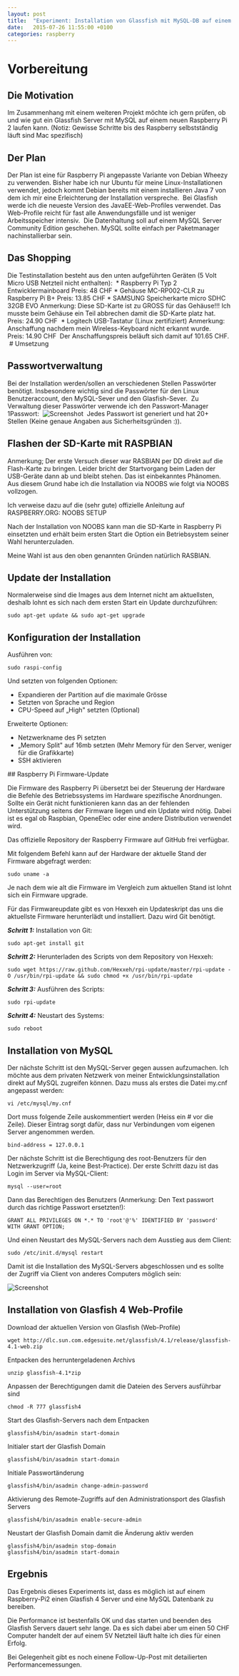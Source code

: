 ```yaml
---
layout: post
title:  "Experiment: Installation von Glassfish mit MySQL-DB auf einem Raspberry Pi 2"
date:   2015-07-26 11:55:00 +0100
categories: raspberry
---
```

# Vorbereitung

## Die Motivation

Im Zusammenhang mit einem weiteren Projekt möchte ich gern prüfen, ob und wie gut ein Glassfish Server mit MySQL auf einem neuen Raspberry Pi 2 laufen kann. (Notiz: Gewisse Schritte bis des Raspberry selbstständig läuft sind Mac spezifisch)

## Der Plan

Der Plan ist eine für Raspberry Pi angepasste Variante von Debian Wheezy zu verwenden. Bisher habe ich nur Ubuntu für meine Linux-Installationen verwendet, jedoch kommt Debian bereits mit einem installieren Java 7 von dem ich mir eine Erleichterung der Installation verspreche.  Bei Glasfish werde ich die neueste Version des JavaEE-Web-Profiles verwendet. Das Web-Profile reicht für fast alle Anwendungsfälle und ist weniger Arbeitsspeicher intensiv.  Die Datenhaltung soll auf einem MySQL Server Community Edition geschehen. MySQL sollte einfach per Paketmanager nachinstallierbar sein.

## Das Shopping

Die Testinstallation besteht aus den unten aufgeführten Geräten (5 Volt Micro USB Netzteil nicht enthalten):
 * Raspberry Pi Typ 2 Entwicklermainboard Preis: 48 CHF * Gehäuse MC-RP002-CLR zu Raspberry Pi B+ Preis: 13.85 CHF * SAMSUNG Speicherkarte micro SDHC 32GB EVO Anmerkung: Diese SD-Karte ist zu GROSS für das Gehäuse!!! Ich musste beim Gehäuse ein Teil abbrechen damit die SD-Karte platz hat. Preis: 24.90 CHF
 * Logitech USB-Tastatur (Linux zertifiziert) Anmerkung: Anschaffung nachdem mein Wireless-Keyboard nicht erkannt wurde. Preis: 14.90 CHF
 Der Anschaffungspreis beläuft sich damit auf 101.65 CHF.
 # Umsetzung

## Passwortverwaltung

Bei der Installation werden/sollen an verschiedenen Stellen Passwörter benötigt. Insbesondere wichtig sind die Passwörter für den Linux Benutzeraccount, den MySQL-Sever und den Glasfish-Sever.
 Zu Verwaltung dieser Passwörter verwende ich den Passwort-Manager 1Passwort:
 ![Screenshot](/assets/96af1-bildschirmfoto2015-03-14um10.png) 
Jedes Passwort ist generiert und hat 20+ Stellen (Keine genaue Angaben aus Sicherheitsgründen :)).

## Flashen der SD-Karte mit RASPBIAN

Anmerkung; Der erste Versuch dieser war RASBIAN per DD direkt auf die Flash-Karte zu bringen. Leider bricht der Startvorgang beim Laden der USB-Geräte dann ab und bleibt stehen. Das ist einbekanntes Phänomen. Aus diesem Grund habe ich die Installation via NOOBS wie folgt via NOOBS vollzogen.

Ich verweise dazu auf die (sehr gute) offizielle Anleitung auf RASPBERRY.ORG: NOOBS SETUP

Nach der Installation von NOOBS kann man die SD-Karte in Raspberry Pi einsetzten und erhält beim ersten Start die Option ein Betriebsystem seiner Wahl herunterzuladen.

Meine Wahl ist aus den oben genannten Gründen natürlich RASBIAN.

## Update der Installation

Normalerweise sind die Images aus dem Internet nicht am aktuellsten, deshalb lohnt es sich nach dem ersten Start ein Update durchzuführen:

    sudo apt-get update && sudo apt-get upgrade

## Konfiguration der Installation

Ausführen von:

    sudo raspi-config
    
Und setzten von folgenden Optionen:

* Expandieren der Partition auf die maximale Grösse
* Setzten von Sprache und Region
* CPU-Speed auf „High" setzten (Optional)

Erweiterte Optionen:
* Netzwerkname des Pi setzten
* „Memory Split" auf 16mb setzten (Mehr Memory für den Server, weniger für die Grafikkarte)
* SSH aktivieren

## Raspberry Pi Firmware-Update

Die Firmware des Raspberry Pi übersetzt bei der Steuerung der Hardware die Befehle des Betriebssystems im Hardware spezifische Anordnungen. Sollte ein Gerät nicht funktionieren kann das an der fehlenden Unterstützung seitens der Firmware liegen und ein Update wird nötig. Dabei ist es egal ob Raspbian, OpeneElec oder eine andere Distribution verwendet wird.

Das offizielle Repository der Raspberry Firmware auf GitHub frei verfügbar.

Mit folgendem Befehl kann auf der Hardware der aktuelle Stand der Firmware abgefragt werden:

    sudo uname -a

Je nach dem wie alt die Firmware im Vergleich zum aktuellen Stand ist lohnt sich ein Firmware upgrade.

Für das Firmwareupdate gibt es von Hexxeh ein Updateskript das uns die aktuellste Firmware herunterlädt und installiert. Dazu wird Git benötigt.

***Schritt 1:*** Installation von Git:

    sudo apt-get install git

***Schritt 2:*** Herunterladen des Scripts von dem Repository von Hexxeh:

    sudo wget https://raw.github.com/Hexxeh/rpi-update/master/rpi-update -O /usr/bin/rpi-update && sudo chmod +x /usr/bin/rpi-update
***Schritt 3:*** Ausführen des Scripts:

    sudo rpi-update
    
***Schritt 4:*** Neustart des Systems:

    sudo reboot
    
## Installation von MySQL

Der nächste Schritt ist den MySQL-Server gegen aussen aufzumachen. Ich möchte aus dem privaten Netzwerk von meiner Entwicklungsinstallation direkt auf MySQL zugreifen können. 
Dazu muss als erstes die Datei my.cnf angepasst werden:

    vi /etc/mysql/my.cnf

Dort muss folgende Zeile auskommentiert werden (Heiss ein # vor die Zeile). Dieser Eintrag sorgt dafür, dass nur Verbindungen vom eigenen Server angenommen werden.

    bind-address = 127.0.0.1

Der nächste Schritt ist die Berechtigung des root-Benutzers für den Netzwerkzugriff (Ja, keine Best-Practice). Der erste Schritt dazu ist das Login im Server via MySQL-Client:

    mysql --user=root

Dann das Berechtigen des Benutzers (Anmerkung: Den Text passwort durch das richtige Passwort ersetzten!):

    GRANT ALL PRIVILEGES ON *.* TO 'root'@'%' IDENTIFIED BY 'password' WITH GRANT OPTION;
    
Und einen Neustart des MySQL-Servers nach dem Ausstieg aus dem Client:

    sudo /etc/init.d/mysql restart

Damit ist die Installation des MySQL-Servers abgeschlossen und es sollte der Zugriff via Client von anderes Computers möglich sein:

![Screenshot](/assets/6dee4-bildschirmfoto2015-03-14um11.png)

## Installation von Glasfish 4 Web-Profile

Download der aktuellen Version von Glasfish (Web-Profile)

    wget http://dlc.sun.com.edgesuite.net/glassfish/4.1/release/glassfish-4.1-web.zip

Entpacken des herruntergeladenen Archivs

    unzip glassfish-4.1*zip

Anpassen der Berechtigungen damit die Dateien des Servers ausführbar sind

    chmod -R 777 glassfish4

Start des Glasfish-Servers nach dem Entpacken

    glassfish4/bin/asadmin start-domain

Initialer start der Glasfish Domain

    glassfish4/bin/asadmin start-domain

Initiale Passwortänderung

    glassfish4/bin/asadmin change-admin-password

Aktivierung des Remote-Zugriffs auf den Administrationsport des Glasfish Servers

    glassfish4/bin/asadmin enable-secure-admin

Neustart der Glasfish Domain damit die Änderung aktiv werden

    glassfish4/bin/asadmin stop-domain
    glassfish4/bin/asadmin start-domain
  
## Ergebnis

Das Ergebnis dieses Experiments ist, dass es möglich ist auf einem Raspberry-Pi2 einen Glasfish 4 Server und eine MySQL Datenbank zu bereiben.

Die Performance ist bestenfalls OK und das starten und beenden des Glasfish Servers dauert sehr lange. Da es sich dabei aber um einen 50 CHF Computer handelt der auf einem 5V Netzteil läuft halte ich dies für einen Erfolg.

Bei Gelegenheit gibt es noch einene Follow-Up-Post mit detailierten Performancemessungen.
    
